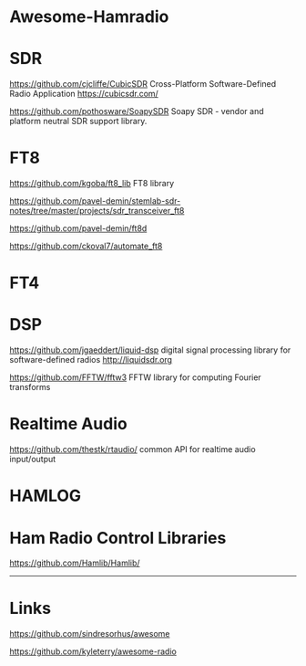 # Awesome-Hamradio

# SDR

https://github.com/cjcliffe/CubicSDR Cross-Platform Software-Defined Radio Application https://cubicsdr.com/

https://github.com/pothosware/SoapySDR Soapy SDR - vendor and platform neutral SDR support library.

# FT8

https://github.com/kgoba/ft8_lib FT8 library

https://github.com/pavel-demin/stemlab-sdr-notes/tree/master/projects/sdr_transceiver_ft8

https://github.com/pavel-demin/ft8d

https://github.com/ckoval7/automate_ft8

# FT4

# DSP

https://github.com/jgaeddert/liquid-dsp digital signal processing library for software-defined radios http://liquidsdr.org

https://github.com/FFTW/fftw3 FFTW library for computing Fourier transforms

# Realtime Audio

https://github.com/thestk/rtaudio/ common API for realtime audio input/output

# HAMLOG

# Ham Radio Control Libraries

https://github.com/Hamlib/Hamlib/

---

# Links

https://github.com/sindresorhus/awesome

https://github.com/kyleterry/awesome-radio



